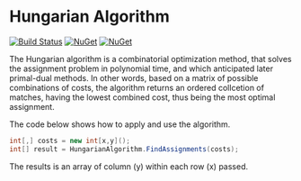 # Hungarian Algorithm
[![Build Status](https://travis-ci.org/vivet/HungarianAlgorithm.svg?branch=master)](https://travis-ci.org/vivet/HungarianAlgorithm)
[![NuGet](https://img.shields.io/nuget/dt/HungarianAlgorithm.svg)](https://www.nuget.org/packages/HungarianAlgorithm/)
[![NuGet](https://img.shields.io/nuget/v/HungarianAlgorithm.svg)](https://www.nuget.org/packages/HungarianAlgorithm/)

The Hungarian algorithm is a combinatorial optimization method, that solves the assignment problem in polynomial time, and which anticipated later primal-dual methods. In other words, based on a matrix of possible combinations of costs, the algorithm returns an ordered collcetion of matches, having the lowest combined cost, thus being the most optimal assignment.



The code below shows how to apply and use the algorithm.  
```csharp
int[,] costs = new int[x,y]();
int[] result = HungarianAlgorithm.FindAssignments(costs);
```

The results is an array of column (y) within each row (x) passed.

